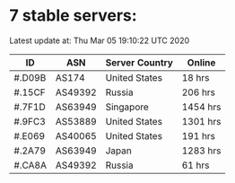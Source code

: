 # 7 stable servers:

Latest update at: Thu Mar 05 19:10:22 UTC 2020

| ID | ASN | Server Country | Online |
| -- | --- | -------------- | ------ |
| #.D09B | AS174 | United States | 18 hrs |
| #.15CF | AS49392 | Russia | 206 hrs |
| #.7F1D | AS63949 | Singapore | 1454 hrs |
| #.9FC3 | AS53889 | United States | 1301 hrs |
| #.E069 | AS40065 | United States | 191 hrs |
| #.2A79 | AS63949 | Japan | 1283 hrs |
| #.CA8A | AS49392 | Russia | 61 hrs |


